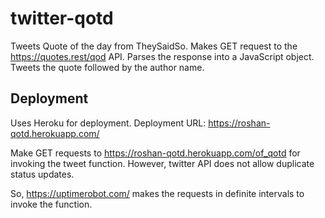# twitter-qotd
Tweets Quote of the day from TheySaidSo.
Makes GET request to the https://quotes.rest/qod API.
Parses the response into a JavaScript object.
Tweets the quote followed by the author name.

## Deployment
Uses Heroku for deployment.
Deployment URL: https://roshan-qotd.herokuapp.com/

Make GET requests to https://roshan-qotd.herokuapp.com/of_qotd for invoking the tweet function. However, twitter API does not allow duplicate status updates.

So, https://uptimerobot.com/ makes the requests in definite intervals to invoke the function.


